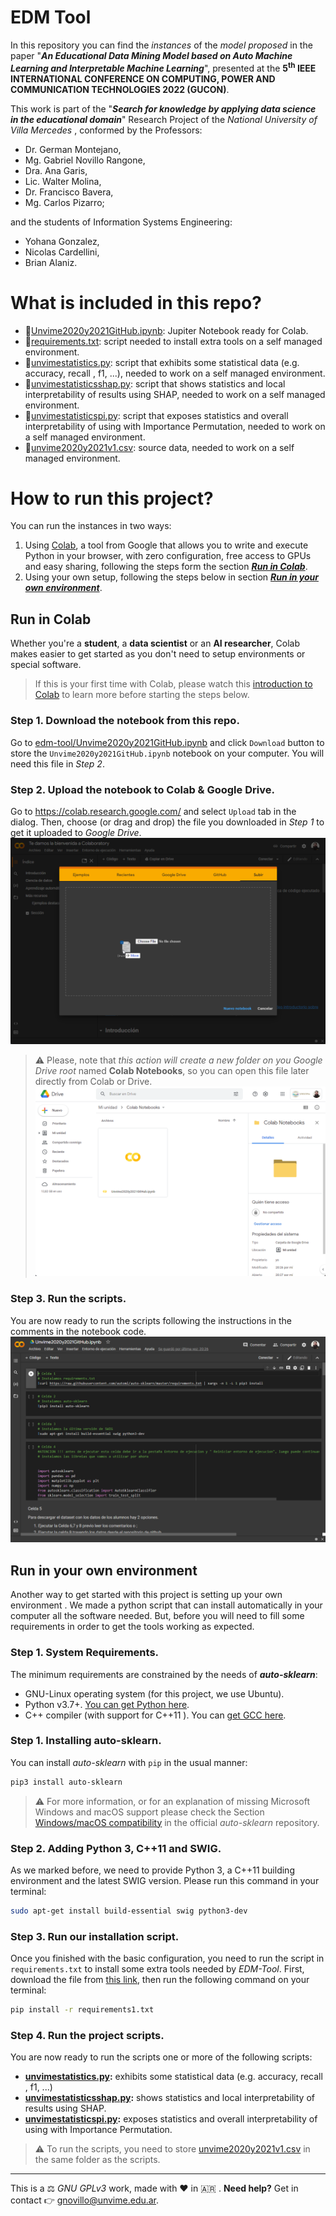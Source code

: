 # EDM Tool
In this repository you can find the *instances* of the *model proposed* in the paper "***An Educational Data Mining Model based on Auto Machine Learning and Interpretable Machine Learning***", presented at the **5<sup>th</sup> IEEE INTERNATIONAL CONFERENCE ON COMPUTING, POWER AND COMMUNICATION TECHNOLOGIES 2022 (GUCON)**.

This work is part of the "***Search for knowledge by applying data science in the educational domain***" Research Project of the *National University of Villa Mercedes* , conformed by the Professors:
- Dr. German Montejano,
- Mg. Gabriel Novillo Rangone,
- Dra. Ana Garis,
- Lic. Walter Molina,
- Dr. Francisco Bavera,
- Mg. Carlos Pizarro;

and the students of Information Systems Engineering:
- Yohana Gonzalez,
- Nicolas Cardellini,
- Brian Alaniz.

# What is included in this repo?

- 📒[Unvime2020y2021GitHub.ipynb](https://github.com/UNViMe/edm-tool/blob/main/Unvime2020y2021GitHub.ipynb): Jupiter Notebook ready for Colab.
- 📄[requirements.txt](https://github.com/UNViMe/edm-tool/blob/main/requirements.txt): script needed to install extra tools on a self managed environment.
- 📜[unvimestatistics.py](https://raw.githubusercontent.com/UNViMe/edm-tool/main/unvimestatistics.py): script that exhibits some statistical data (e.g. accuracy, recall , f1, ...), needed to work on a self managed environment.
- 📜[unvimestatisticsshap.py](https://raw.githubusercontent.com/UNViMe/edm-tool/main/unvimestatisticsshap.py): script that shows statistics and local interpretability of results using SHAP, needed to work on a self managed environment.
- 📜[unvimestatisticspi.py](https://raw.githubusercontent.com/UNViMe/edm-tool/main/unvimestatisticspi.py): script that exposes statistics and overall interpretability of using with Importance Permutation, needed to work on a self managed environment.
- 📑[unvime2020y2021v1.csv](https://github.com/UNViMe/edm-tool/blob/main/unvime2020y2021v1.csv): source data, needed to work on a self managed environment.


# How to run this project?

You can run the instances in two ways:
1. Using [Colab](https://colab.research.google.com/), a tool from Google that allows you to write and execute Python in your browser, with zero configuration, free access to GPUs and easy sharing, following the steps form the section ***[Run in Colab](https://github.com/UNViMe/edm-tool/blob/main/README.md#run-in-colab)***.
2. Using your own setup, following the steps below in section ***[Run in your own environment](https://github.com/UNViMe/edm-tool#run-in-your-own-environment)***.

## Run in Colab
Whether you're a  **student**, a  **data scientist**  or an  **AI researcher**,  Colab makes easier to get started as you don't need to setup environments or special software.

> If this is your first time with Colab, please watch this [introduction to Colab](https://www.youtube.com/watch?v=inN8seMm7UI)  to learn more before starting the steps below.

### Step 1. Download the notebook from this repo.
Go to [edm-tool/Unvime2020y2021GitHub.ipynb](https://github.com/UNViMe/edm-tool/blob/main/Unvime2020y2021GitHub.ipynb) and click `Download` button to store the `Unvime2020y2021GitHub.ipynb` notebook on your computer. You will need this file in *Step 2*.

### Step 2. Upload the notebook to Colab & Google Drive.
Go to https://colab.research.google.com/ and select `Upload` tab in the dialog.
Then, choose (or drag and drop) the file you downloaded in *Step 1* to get it uploaded to *Google Drive*.
![Adding files to Colab](https://raw.githubusercontent.com/UNViMe/edm-tool/main/snapshots/uploadFile.png)
> ⚠️ Please, note that *this action will create a new folder on you Google Drive root* named **Colab Notebooks**, so you can open this file later directly from Colab or Drive.
> ![Colab Folder in Google Drive](https://raw.githubusercontent.com/UNViMe/edm-tool/main/snapshots/colabFolder.png)

### Step 3. Run the scripts.
You are now ready to run the scripts following the instructions in the comments in the notebook code.
![Colab Unvime2020y2021GitHub Notebook](https://raw.githubusercontent.com/UNViMe/edm-tool/main/snapshots/colabNotebook.png)


## Run in your own environment
Another way to get started with this project is setting up your own environment .
We made a python script that can install automatically in your computer  all the software needed. But, before you will need to fill some requirements in order to get the tools working as expected.

### Step 1. System Requirements.
The minimum requirements are constrained by the needs of ***auto-sklearn***: 
- GNU-Linux operating system (for this project, we use Ubuntu).
- Python v3.7+. [You can get Python here](https://www.python.org/downloads/).
- C++ compiler (with support for C++11 ). You can [get GCC here](https://www.tutorialspoint.com/How-to-Install-Cplusplus-Compiler-on-Linux).
### Step 1. Installing auto-sklearn.
You can install  _auto-sklearn_  with  `pip`  in the usual manner:
```bash
pip3 install auto-sklearn
```
> ⚠️ For more information, or for an explanation of missing Microsoft Windows and macOS support please check the Section  [Windows/macOS compatibility](https://automl.github.io/auto-sklearn/master/installation.html#windows-macos-compatibility) in the official *auto-sklearn* repository.

### Step 2. Adding Python 3, C++11 and SWIG.
As we marked before, we need to provide Python 3, a C++11 building environment and the latest SWIG version. Please run this command in your terminal:
```bash 
sudo apt-get install build-essential swig python3-dev
```

### Step 3. Run our installation script.
Once you finished with the basic configuration, you need to run the script in `requirements.txt` to install some extra tools needed by *EDM-Tool*.
First, download the file from [this link](https://raw.githubusercontent.com/UNViMe/edm-tool/main/requirements.txt), then run the following command on your terminal:
```bash
pip install -r requirements1.txt
```

### Step 4. Run the project scripts.
You are now ready to run the scripts one or more of the following scripts:
- **[unvimestatistics.py](https://raw.githubusercontent.com/UNViMe/edm-tool/main/unvimestatistics.py):** exhibits some statistical data (e.g. accuracy, recall , f1, ...)
- **[unvimestatisticsshap.py](https://raw.githubusercontent.com/UNViMe/edm-tool/main/unvimestatisticsshap.py):** shows statistics and local interpretability of results using SHAP.
- **[unvimestatisticspi.py](https://raw.githubusercontent.com/UNViMe/edm-tool/main/unvimestatisticspi.py):** exposes statistics and overall interpretability of using with Importance Permutation.
> ⚠️ To run the scripts, you need to store [unvime2020y2021v1.csv](https://github.com/UNViMe/edm-tool/blob/main/unvime2020y2021v1.csv) in the same folder as the scripts.

---
This is a ⚖️ *GNU GPLv3* work, made with ❤️ in 🇦🇷 .
**Need help?** Get in contact 👉 gnovillo@unvime.edu.ar.

